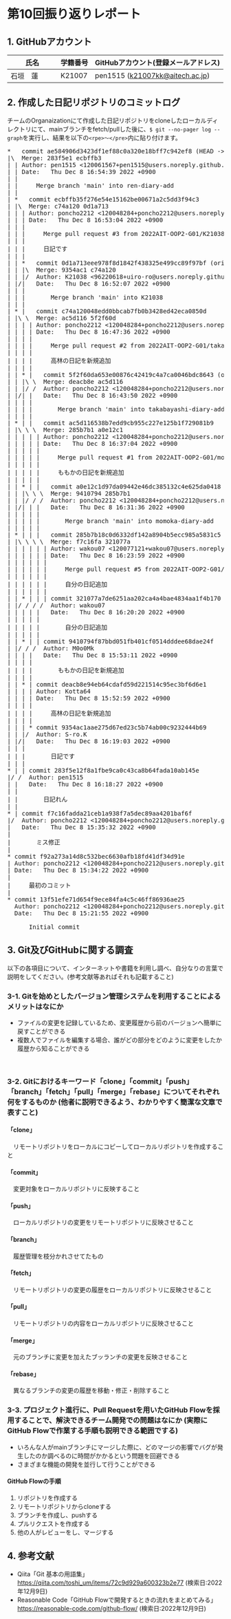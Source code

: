 # 第10回振り返りレポート

## 1. GitHubアカウント

| 氏名           | 学籍番号    | GitHubアカウント(登録メールアドレス) |
| -------------- | ----------- | -------------------------------------- |
| 石垣　蓮    　　 | K21007      | pen1515 (k21007kk@aitech.ac.jp) |

## 2. 作成した日記リポジトリのコミットログ

チームのOrganaizationにて作成した日記リポジトリをcloneしたローカルディレクトリにて、mainブランチをfetch/pullした後に、`$ git --no-pager log --graph`を実行し、結果を以下の`<rpe>〜</pre>`内に貼り付けます。

<pre>
*   commit ae584906d3423df1ef88c0a320e18bff7c942ef8 (HEAD -> ren-diary-add, origin/ren-diary-add)
|\  Merge: 283f5e1 ecbffb3
| | Author: pen1515 <120061567+pen1515@users.noreply.github.com>
| | Date:   Thu Dec 8 16:54:39 2022 +0900
| | 
| |     Merge branch 'main' into ren-diary-add
| |   
| *   commit ecbffb35f276e54e15162be00671a2c5dd3f94c3
| |\  Merge: c74a120 0d1a713
| | | Author: poncho2212 <120048284+poncho2212@users.noreply.github.com>
| | | Date:   Thu Dec 8 16:53:04 2022 +0900
| | | 
| | |     Merge pull request #3 from 2022AIT-OOP2-G01/K21038
| | |     
| | |     日記です
| | |   
| | *   commit 0d1a713eee978f8d1842f438325e499cc89f97bf (origin/K21038)
| | |\  Merge: 9354ac1 c74a120
| | |/  Author: K21038 <96220618+uiro-ro@users.noreply.github.com>
| |/|   Date:   Thu Dec 8 16:52:07 2022 +0900
| | |   
| | |       Merge branch 'main' into K21038
| | |   
| * |   commit c74a120048edd0bbcab7fb0b3428ed42eca0850d
| |\ \  Merge: ac5d116 5f2f60d
| | | | Author: poncho2212 <120048284+poncho2212@users.noreply.github.com>
| | | | Date:   Thu Dec 8 16:47:36 2022 +0900
| | | | 
| | | |     Merge pull request #2 from 2022AIT-OOP2-G01/takabayashi-diary-add
| | | |     
| | | |     高林の日記を新規追加
| | | |   
| | * |   commit 5f2f60da653e00876c42419c4a7ca0046bdc8643 (origin/takabayashi-diary-add)
| | |\ \  Merge: deacb8e ac5d116
| | |/ /  Author: poncho2212 <120048284+poncho2212@users.noreply.github.com>
| |/| |   Date:   Thu Dec 8 16:43:50 2022 +0900
| | | |   
| | | |       Merge branch 'main' into takabayashi-diary-add
| | | |   
| * | |   commit ac5d116538b7edd9cb955c227e125b1f729081b9
| |\ \ \  Merge: 285b7b1 a0e12c1
| | | | | Author: poncho2212 <120048284+poncho2212@users.noreply.github.com>
| | | | | Date:   Thu Dec 8 16:37:04 2022 +0900
| | | | | 
| | | | |     Merge pull request #1 from 2022AIT-OOP2-G01/momoka-diary-add
| | | | |     
| | | | |     ももかの日記を新規追加
| | | | |   
| | * | |   commit a0e12c1d97da09442e46dc385132c4e625da0418 (origin/momoka-diary-add)
| | |\ \ \  Merge: 9410794 285b7b1
| | |/ / /  Author: poncho2212 <120048284+poncho2212@users.noreply.github.com>
| |/| | |   Date:   Thu Dec 8 16:31:36 2022 +0900
| | | | |   
| | | | |       Merge branch 'main' into momoka-diary-add
| | | | |   
| * | | |   commit 285b7b18c0d6332df142a8904b5ecc985a5831c5
| |\ \ \ \  Merge: f7c16fa 321077a
| | | | | | Author: wakou07 <120077121+wakou07@users.noreply.github.com>
| | | | | | Date:   Thu Dec 8 16:23:59 2022 +0900
| | | | | | 
| | | | | |     Merge pull request #5 from 2022AIT-OOP2-G01/wakou's
| | | | | |     
| | | | | |     自分の日記追加
| | | | | | 
| | * | | | commit 321077a7de6251aa202ca4a4bae4834aa1f4b170 (origin/wakou's)
| |/ / / /  Author: wakou07 <kota20020720@gmail.com>
| | | | |   Date:   Thu Dec 8 16:20:20 2022 +0900
| | | | |   
| | | | |       自分の日記追加
| | | | | 
| | * | | commit 9410794f87bbd051fb401cf0514dddee68dae24f
| |/ / /  Author: M0o0Mk <k21093kk@aitech.ac.jp>
| | | |   Date:   Thu Dec 8 15:53:11 2022 +0900
| | | |   
| | | |       ももかの日記を新規追加
| | | | 
| | * | commit deacb8e94eb64cdafd59d221514c95ec3bf6d6e1
| | | | Author: Kotta64 <k21073kk@aitech.ac.jp>
| | | | Date:   Thu Dec 8 15:52:59 2022 +0900
| | | | 
| | | |     高林の日記を新規追加
| | | | 
| | | * commit 9354ac1aae275d67ed23c5b74ab00c9232444b69
| | |/  Author: S-ro.K <uiro.skiing@gmail.com>
| |/|   Date:   Thu Dec 8 16:19:03 2022 +0900
| | |   
| | |       日記です
| | | 
* | | commit 283f5e12f8a1fbe9ca0c43ca8b64fada10ab145e
|/ /  Author: pen1515 <k21007kk@aitech.ac.jp>
| |   Date:   Thu Dec 8 16:18:27 2022 +0900
| |   
| |       日記れん
| | 
* | commit f7c16fadda21ceb1a938f7a5dec89aa4201baf6f
|/  Author: poncho2212 <120048284+poncho2212@users.noreply.github.com>
|   Date:   Thu Dec 8 15:35:32 2022 +0900
|   
|       ミス修正
| 
* commit f92a273a14d8c532bec6630afb18fd41df34d91e
| Author: poncho2212 <120048284+poncho2212@users.noreply.github.com>
| Date:   Thu Dec 8 15:34:22 2022 +0900
| 
|     最初のコミット
| 
* commit 13f51efe71d654f9ece84fa4c5c46ff86936ae25
  Author: poncho2212 <120048284+poncho2212@users.noreply.github.com>
  Date:   Thu Dec 8 15:21:55 2022 +0900
  
      Initial commit
</pre>


## 3. Git及びGitHubに関する調査

以下の各項目について、インターネットや書籍を利用し調べ、自分なりの言葉で説明をしてください。(参考文献等あればそれも記載すること)

### 3-1. Gitを始めとしたバージョン管理システムを利用することによるメリットはなにか

- ファイルの変更を記録しているため、変更履歴から前のバージョンへ簡単に戻すことができる
- 複数人でファイルを編集する場合、誰がどの部分をどのように変更をしたか履歴から知ることができる
<br>

### 3-2. Gitにおけるキーワード「clone」「commit」「push」「branch」「fetch」「pull」「merge」「rebase」についてそれぞれ何をするものか (他者に説明できるよう、わかりやすく簡潔な文章で表すこと)

#### 「clone」
&emsp;リモートリポジトリをローカルにコピーしてローカルリポジトリを作成すること
#### 「commit」
&emsp;変更対象をローカルリポジトリに反映すること
#### 「push」
&emsp;ローカルリポジトリの変更をリモートリポジトリに反映させること
#### 「branch」
&emsp;履歴管理を枝分かれさせてたもの
#### 「fetch」
&emsp;リモートリポジトリの変更の履歴をローカルリポジトリに反映させること
#### 「pull」
&emsp;リモートリポジトリの内容をローカルリポジトリに反映させること
#### 「merge」
&emsp;元のブランチに変更を加えたブッランチの変更を反映させること
#### 「rebase」
&emsp;異なるブランチの変更の履歴を移動・修正・削除すること
<br>

### 3-3. プロジェクト進行に、Pull Requestを用いたGitHub Flowを採用することで、解決できるチーム開発での問題はなにか (実際にGitHub Flowで作業する手順も説明できる範囲でする)
- いろんな人がmainブランチにマージした際に、どのマージの影響でバグが発生したのか調べるのに時間がかかるという問題を回避できる
- さまざまな機能の開発を並行して行うことができる

#### GitHub Flowの手順
1. リポジトリを作成する
2. リモートリポジトリからcloneする
3. ブランチを作成し、pushする
4. プルリクエストを作成する
5. 他の人がレビューをし、マージする



## 4. 参考文献
- Qiita「Git 基本の用語集」https://qiita.com/toshi_um/items/72c9d929a600323b2e77 (検索日:2022年12月9日)
- Reasonable Code「GitHub Flowで開発するときの流れをまとめてみる」https://reasonable-code.com/github-flow/ (検索日:2022年12月9日)
